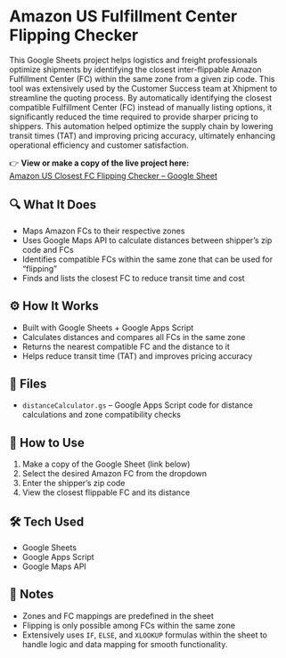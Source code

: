 # Amazon US Fulfillment Center Flipping Checker

This Google Sheets project helps logistics and freight professionals optimize shipments by identifying the closest inter-flippable Amazon Fulfillment Center (FC) within the same zone from a given zip code. This tool was extensively used by the Customer Success team at Xhipment to streamline the quoting process. By automatically identifying the closest compatible Fulfillment Center (FC) instead of manually listing options, it significantly reduced the time required to provide sharper pricing to shippers. This automation helped optimize the supply chain by lowering transit times (TAT) and improving pricing accuracy, ultimately enhancing operational efficiency and customer satisfaction.

👉 **View or make a copy of the live project here:**  
[Amazon US Closest FC Flipping Checker – Google Sheet](https://docs.google.com/spreadsheets/d/1XL05gHd4tHbafgyxqlmNwUIjDkjr32Aq4wNykzK9ToA/edit?gid=0#gid=0)

## 🔍 What It Does
- Maps Amazon FCs to their respective zones  
- Uses Google Maps API to calculate distances between shipper’s zip code and FCs  
- Identifies compatible FCs within the same zone that can be used for “flipping”  
- Finds and lists the closest FC to reduce transit time and cost  

## ⚙️ How It Works
- Built with Google Sheets + Google Apps Script  
- Calculates distances and compares all FCs in the same zone  
- Returns the nearest compatible FC and the distance to it  
- Helps reduce transit time (TAT) and improves pricing accuracy  

## 📁 Files
- `distanceCalculator.gs` – Google Apps Script code for distance calculations and zone compatibility checks  

## 🚀 How to Use
1. Make a copy of the Google Sheet (link below)  
2. Select the desired Amazon FC from the dropdown  
3. Enter the shipper’s zip code  
4. View the closest flippable FC and its distance  

## 🛠 Tech Used
- Google Sheets  
- Google Apps Script  
- Google Maps API  

## 📌 Notes
- Zones and FC mappings are predefined in the sheet  
- Flipping is only possible among FCs within the same zone  
- Extensively uses `IF`, `ELSE`, and `XLOOKUP` formulas within the sheet to handle logic and data mapping for smooth functionality.
